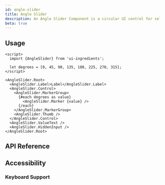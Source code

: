```yaml
---
id: angle-slider
title: Angle Slider
description: An Angle Slider Component is a circular UI control for selecting or adjusting angular values, typically in degrees, by dragging a handle along a curve.
beta: true
---
```


<demo>

## Usage

```svelte
<script>
  import {AngleSlider} from 'ui-ingredients';

  let degrees = [0, 45, 90, 135, 180, 225, 270, 315];
</script>

<AngleSlider.Root>
  <AngleSlider.Label>Label</AngleSlider.Label>
  <AngleSlider.Control>
    <AngleSlider.MarkerGroup>
      {#each degrees as value}
        <AngleSlider.Marker {value} />
      {/each}
    </AngleSlider.MarkerGroup>
    <AngleSlider.Thumb />
  </AngleSlider.Control>
  <AngleSlider.ValueText />
  <AngleSlider.HiddenInput />
</AngleSlider.Root>
```

## API Reference

<api>

## Accessibility

### Keyboard Support

<keyboard-support>

